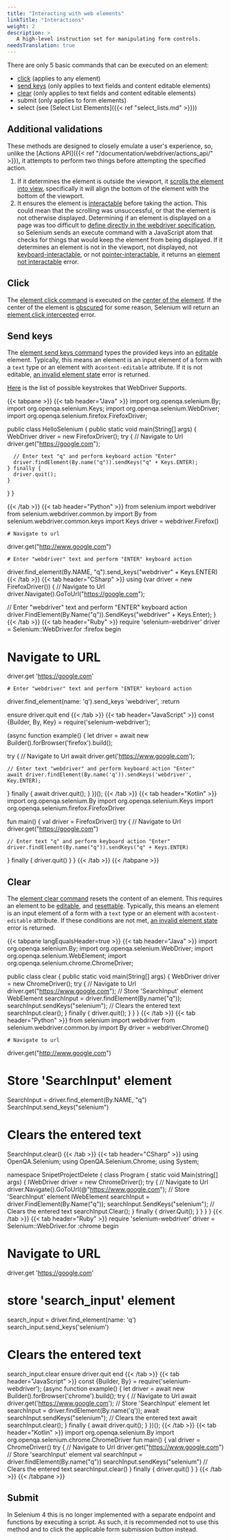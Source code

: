 ```yaml
---
title: "Interacting with web elements"
linkTitle: "Interactions"
weight: 2
description: >
   A high-level instruction set for manipulating form controls.
needsTranslation: true
---
```


There are only 5 basic commands that can be executed on an element:
* [click](https://w3c.github.io/webdriver/#element-click) (applies to any element)
* [send keys](https://w3c.github.io/webdriver/#element-send-keys) (only applies to text fields and content editable elements)
* [clear](https://w3c.github.io/webdriver/#element-send-keys) (only applies to text fields and content editable elements)
* submit (only applies to form elements)
* select (see [Select List Elements]({{< ref "select_lists.md" >}}))

## Additional validations

These methods are designed to closely emulate a user's experience, so,
unlike the [Actions API]({{< ref "/documentation/webdriver/actions_api/" >}}), it attempts to perform two things
before attempting the specified action.
1. If it determines the element is outside the viewport, it
   [scrolls the element into view](https://w3c.github.io/webdriver/#dfn-scrolls-into-view), specifically
   it will align the bottom of the element with the bottom of the viewport.
2. It ensures the element is [interactable](https://w3c.github.io/webdriver/#interactability)
   before taking the action. This could mean that the scrolling was unsuccessful, or that the
   element is not otherwise displayed.  Determining if an element is displayed on a page was too difficult to
   [define directly in the webdriver specification](https://w3c.github.io/webdriver/#element-displayedness),
   so Selenium sends an execute command with a JavaScript atom that checks for things that would keep
   the element from being displayed. If it determines an element is not in the viewport, not displayed, not
   [keyboard-interactable](https://w3c.github.io/webdriver/#dfn-keyboard-interactable), or not
   [pointer-interactable](https://w3c.github.io/webdriver/#dfn-pointer-interactable),
   it returns an [element not interactable](https://w3c.github.io/webdriver/#dfn-element-not-interactable) error.

## Click

The [element click command](https://w3c.github.io/webdriver/#dfn-element-click) is executed on
the [center of the element](https://w3c.github.io/webdriver/#dfn-center-point).
If the center of the element is [obscured](https://w3c.github.io/webdriver/#dfn-obscuring) for some reason,
Selenium will return an [element click intercepted](https://w3c.github.io/webdriver/#dfn-element-click-intercepted) error.

## Send keys

The [element send keys command](https://w3c.github.io/webdriver/#dfn-element-send-keys)
types the provided keys into an [editable](https://w3c.github.io/webdriver/#dfn-editable) element.
Typically, this means an element is an input element of a form with a `text` type or an element
with a`content-editable` attribute. If it is not editable,
[an invalid element state](https://w3c.github.io/webdriver/#dfn-invalid-element-state) error is returned.

[Here](https://www.w3.org/TR/webdriver/#keyboard-actions) is the list of
possible keystrokes that WebDriver Supports.

{{< tabpane >}}
{{< tab header="Java" >}}
import org.openqa.selenium.By;
import org.openqa.selenium.Keys;
import org.openqa.selenium.WebDriver;
import org.openqa.selenium.firefox.FirefoxDriver;

public class HelloSelenium {
public static void main(String[] args) {
WebDriver driver = new FirefoxDriver();
try {
// Navigate to Url
driver.get("https://google.com");

      // Enter text "q" and perform keyboard action "Enter"
      driver.findElement(By.name("q")).sendKeys("q" + Keys.ENTER);
    } finally {
      driver.quit();
    }
}
}

{{< /tab >}}
{{< tab header="Python" >}}
from selenium import webdriver
from selenium.webdriver.common.by import By
from selenium.webdriver.common.keys import Keys
driver = webdriver.Firefox()

    # Navigate to url
driver.get("http://www.google.com")

    # Enter "webdriver" text and perform "ENTER" keyboard action
driver.find_element(By.NAME, "q").send_keys("webdriver" + Keys.ENTER)
{{< /tab >}}
{{< tab header="CSharp" >}}
using (var driver = new FirefoxDriver())
{
// Navigate to Url
driver.Navigate().GoToUrl("https://google.com");

// Enter "webdriver" text and perform "ENTER" keyboard action
driver.FindElement(By.Name("q")).SendKeys("webdriver" + Keys.Enter);
}
{{< /tab >}}
{{< tab header="Ruby" >}}
require 'selenium-webdriver'
driver = Selenium::WebDriver.for :firefox
begin
# Navigate to URL
driver.get 'https://google.com'

    # Enter "webdriver" text and perform "ENTER" keyboard action
driver.find_element(name: 'q').send_keys 'webdriver', :return

ensure
driver.quit
end
{{< /tab >}}
{{< tab header="JavaScript" >}}
const {Builder, By, Key} = require('selenium-webdriver');

(async function example() {
let driver = await new Builder().forBrowser('firefox').build();

try {
// Navigate to Url
await driver.get('https://www.google.com');

    // Enter text "webdriver" and perform keyboard action "Enter"
    await driver.findElement(By.name('q')).sendKeys('webdriver', Key.ENTER);
}
finally {
await driver.quit();
}
})();
{{< /tab >}}
{{< tab header="Kotlin" >}}
import org.openqa.selenium.By
import org.openqa.selenium.Keys
import org.openqa.selenium.firefox.FirefoxDriver

fun main() {
val driver = FirefoxDriver()
try {
// Navigate to Url
driver.get("https://google.com")

    // Enter text "q" and perform keyboard action "Enter"
    driver.findElement(By.name("q")).sendKeys("q" + Keys.ENTER)
} finally {
driver.quit()
}
}
{{< /tab >}}
{{< /tabpane >}}

## Clear

The [element clear command](https://w3c.github.io/webdriver/#dfn-element-clear) resets the content of an element.
This requires an element to be [editable](https://w3c.github.io/webdriver/#dfn-editable),
and [resettable](https://w3c.github.io/webdriver/#dfn-resettable-elements). Typically,
this means an element is an input element of a form with a `text` type or an element
with a`content-editable` attribute. If these conditions are not met,
[an invalid element state](https://w3c.github.io/webdriver/#dfn-invalid-element-state) error is returned.

{{< tabpane langEqualsHeader=true >}}
{{< tab header="Java" >}}
import org.openqa.selenium.By;
import org.openqa.selenium.WebDriver;
import org.openqa.selenium.WebElement;
import org.openqa.selenium.chrome.ChromeDriver;

public class clear {
public static void main(String[] args) {
WebDriver driver = new ChromeDriver();
try {
// Navigate to Url
driver.get("https://www.google.com");
// Store 'SearchInput' element
WebElement searchInput = driver.findElement(By.name("q"));
searchInput.sendKeys("selenium");
// Clears the entered text
searchInput.clear();
} finally {
driver.quit();
}
}
}
{{< /tab >}}
{{< tab header="Python" >}}
from selenium import webdriver
from selenium.webdriver.common.by import By
driver = webdriver.Chrome()

    # Navigate to url
driver.get("http://www.google.com")
# Store 'SearchInput' element
SearchInput = driver.find_element(By.NAME, "q")
SearchInput.send_keys("selenium")
# Clears the entered text
SearchInput.clear()
{{< /tab >}}
{{< tab header="CSharp" >}}
using OpenQA.Selenium;
using OpenQA.Selenium.Chrome;
using System;

namespace SnipetProjectDelete
{
class Program
{
static void Main(string[] args)
{
IWebDriver driver = new ChromeDriver();
try
{
// Navigate to Url
driver.Navigate().GoToUrl(@"https://www.google.com");
// Store 'SearchInput' element
IWebElement searchInput = driver.FindElement(By.Name("q"));
searchInput.SendKeys("selenium");
// Clears the entered text
searchInput.Clear();
}
finally
{
driver.Quit();
}
}
}
}
{{< /tab >}}
{{< tab header="Ruby" >}}
require 'selenium-webdriver'
driver = Selenium::WebDriver.for :chrome
begin
# Navigate to URL
driver.get 'https://google.com'
# store 'search_input' element
search_input = driver.find_element(name: 'q')
search_input.send_keys('selenium')
# Clears the entered text
search_input.clear
ensure
driver.quit
end
{{< /tab >}}
{{< tab header="JavaScript" >}}
const {Builder, By} = require('selenium-webdriver');
(async function example() {
let driver = await new Builder().forBrowser('chrome').build();
try {
// Navigate to Url
await driver.get('https://www.google.com');
// Store 'SearchInput' element
let searchInput = driver.findElement(By.name('q'));
await searchInput.sendKeys("selenium");
// Clears the entered text
await searchInput.clear();
}
finally {
await driver.quit();
}
})();
{{< /tab >}}
{{< tab header="Kotlin" >}}
import org.openqa.selenium.By
import org.openqa.selenium.chrome.ChromeDriver
fun main() {
val driver =  ChromeDriver()
try {
// Navigate to Url
driver.get("https://www.google.com")
// Store 'searchInput' element
val searchInput = driver.findElement(By.name("q"))
searchInput.sendKeys("selenium")
// Clears the entered text
searchInput.clear()
} finally {
driver.quit()
}
}
{{< /tab >}}
{{< /tabpane >}}

## Submit

In Selenium 4 this is no longer implemented with a separate endpoint and functions by executing a script. As
such, it is recommended not to use this method and to click the applicable form submission button instead.

